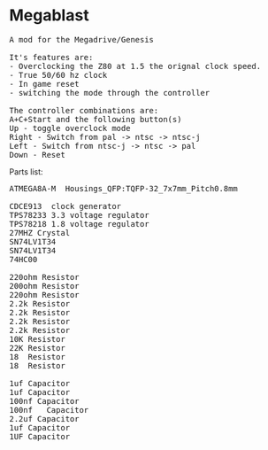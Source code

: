 # Megablast
<pre>
A mod for the Megadrive/Genesis

It's features are:
- Overclocking the Z80 at 1.5 the orignal clock speed.
- True 50/60 hz clock
- In game reset
- switching the mode through the controller

The controller combinations are:
A+C+Start and the following button(s)
Up - toggle overclock mode
Right - Switch from pal -> ntsc -> ntsc-j
Left - Switch from ntsc-j -> ntsc -> pal
Down - Reset
</pre>


Parts list:

<pre>
ATMEGA8A-M	Housings_QFP:TQFP-32_7x7mm_Pitch0.8mm	

CDCE913  clock generator
TPS78233 3.3 voltage regulator	
TPS78218 1.8 voltage regulator
27MHZ Crystal	
SN74LV1T34
SN74LV1T34
74HC00

220ohm Resistor
200ohm Resistor
220ohm Resistor
2.2k Resistor
2.2k Resistor
2.2k Resistor
2.2k Resistor
10K	Resistor
22K	Resistor
18	Resistor
18	Resistor

1uf	Capacitor
1uf	Capacitor
100nf Capacitor	
100nf	Capacitor
2.2uf Capacitor
1uf	Capacitor
1UF	Capacitor
<pre>

